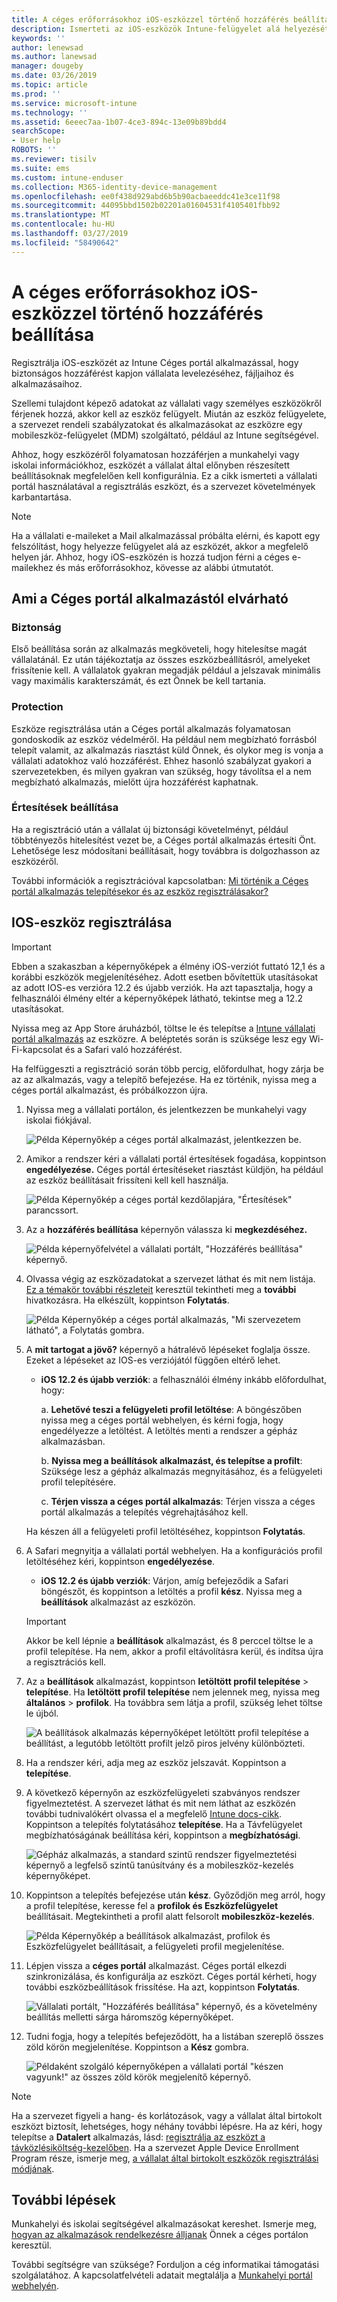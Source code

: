 ```yaml
---
title: A céges erőforrásokhoz iOS-eszközzel történő hozzáférés beállítása | Microsoft Docs
description: Ismerteti az iOS-eszközök Intune-felügyelet alá helyezését
keywords: ''
author: lenewsad
ms.author: lanewsad
manager: dougeby
ms.date: 03/26/2019
ms.topic: article
ms.prod: ''
ms.service: microsoft-intune
ms.technology: ''
ms.assetid: 6eeec7aa-1b07-4ce3-894c-13e09b89bdd4
searchScope:
- User help
ROBOTS: ''
ms.reviewer: tisilv
ms.suite: ems
ms.custom: intune-enduser
ms.collection: M365-identity-device-management
ms.openlocfilehash: ee0f438d929abd6b5b90acbaeeddc41e3ce11f98
ms.sourcegitcommit: 44095bbd1502b02201a01604531f4105401fbb92
ms.translationtype: MT
ms.contentlocale: hu-HU
ms.lasthandoff: 03/27/2019
ms.locfileid: "58490642"
---
```

# <a name="set-up-ios-device-access-to-your-company-resources"></a>A céges erőforrásokhoz iOS-eszközzel történő hozzáférés beállítása  

Regisztrálja iOS-eszközét az Intune Céges portál alkalmazással, hogy biztonságos hozzáférést kapjon vállalata levelezéséhez, fájljaihoz és alkalmazásaihoz.

Szellemi tulajdont képező adatokat az vállalati vagy személyes eszközökről férjenek hozzá, akkor kell az eszköz felügyelt. Miután az eszköz felügyelete, a szervezet rendeli szabályzatokat és alkalmazásokat az eszközre egy mobileszköz-felügyelet (MDM) szolgáltató, például az Intune segítségével. 

Ahhoz, hogy eszközéről folyamatosan hozzáférjen a munkahelyi vagy iskolai információkhoz, eszközét a vállalat által előnyben részesített beállításoknak megfelelően kell konfigurálnia. Ez a cikk ismerteti a vállalati portál használatával a regisztrálás eszközt, és a szervezet követelmények karbantartása. 

> [!NOTE]
> Ha a vállalati e-maileket a Mail alkalmazással próbálta elérni, és kapott egy felszólítást, hogy helyezze felügyelet alá az eszközét, akkor a megfelelő helyen jár. Ahhoz, hogy iOS-eszközén is hozzá tudjon férni a céges e-mailekhez és más erőforrásokhoz, kövesse az alábbi útmutatót.  

## <a name="what-to-expect-from-the-company-portal-app"></a>Ami a Céges portál alkalmazástól elvárható  

### <a name="security"></a>Biztonság  
Első beállítása során az alkalmazás megköveteli, hogy hitelesítse magát vállalatánál. Ez után tájékoztatja az összes eszközbeállításról, amelyeket frissítenie kell. A vállalatok gyakran megadják például a jelszavak minimális vagy maximális karakterszámát, és ezt Önnek be kell tartania.     

### <a name="protection"></a>Protection  
Eszköze regisztrálása után a Céges portál alkalmazás folyamatosan gondoskodik az eszköz védelméről. Ha például nem megbízható forrásból telepít valamit, az alkalmazás riasztást küld Önnek, és olykor meg is vonja a vállalati adatokhoz való hozzáférést. Ehhez hasonló szabályzat gyakori a szervezetekben, és milyen gyakran van szükség, hogy távolítsa el a nem megbízható alkalmazás, mielőtt újra hozzáférést kaphatnak.  

### <a name="setting-notifications"></a>Értesítések beállítása  
Ha a regisztráció után a vállalat új biztonsági követelményt, például többtényezős hitelesítést vezet be, a Céges portál alkalmazás értesíti Önt. Lehetősége lesz módosítani beállításait, hogy továbbra is dolgozhasson az eszközéről.  

További információk a regisztrációval kapcsolatban: [Mi történik a Céges portál alkalmazás telepítésekor és az eszköz regisztrálásakor?](https://docs.microsoft.com//intune-user-help/what-happens-if-you-install-the-company-portal-app-and-enroll-your-device-in-intune-ios)  

## <a name="enroll-your-ios-device"></a>IOS-eszköz regisztrálása   

> [!IMPORTANT]
> Ebben a szakaszban a képernyőképek a élmény iOS-verziót futtató 12,1 és a korábbi eszközök megjelenítéséhez. Adott esetben bővítettük utasításokat az adott IOS-es verzióra 12.2 és újabb verziók. Ha azt tapasztalja, hogy a felhasználói élmény eltér a képernyőképek látható, tekintse meg a 12.2 utasításokat.      

Nyissa meg az App Store áruházból, töltse le és telepítse a [Intune vállalati portál alkalmazás](install-and-sign-in-to-the-intune-company-portal-app-ios.md) az eszközre. A beléptetés során is szüksége lesz egy Wi-Fi-kapcsolat és a Safari való hozzáférést. 

Ha felfüggeszti a regisztráció során több percig, előfordulhat, hogy zárja be az az alkalmazás, vagy a telepítő befejezése. Ha ez történik, nyissa meg a céges portál alkalmazást, és próbálkozzon újra.  

1. Nyissa meg a vállalati portálon, és jelentkezzen be munkahelyi vagy iskolai fiókjával. 

    ![Példa Képernyőkép a céges portál alkalmazást, jelentkezzen be.](./media/ios-01-cp-enroll-1903.PNG)  

2. Amikor a rendszer kéri a vállalati portál értesítések fogadása, koppintson **engedélyezése.** Céges portál értesítéseket riasztást küldjön, ha például az eszköz beállításait frissíteni kell kell használja. 

    ![Példa Képernyőkép a céges portál kezdőlapjára, "Értesítések" parancssort.](./media/ios-04-cp-enroll-1903.PNG)  

3. Az a **hozzáférés beállítása** képernyőn válassza ki **megkezdéséhez.**  

     ![Példa képernyőfelvétel a vállalati portált, "Hozzáférés beállítása" képernyő.](./media/ios-05-cp-enroll-1903.PNG)  

4. Olvassa végig az eszközadatokat a szervezet láthat és mit nem listája. [Ez a témakör további részleteit](what-info-can-your-company-see-when-you-enroll-your-device-in-Intune.md) keresztül tekintheti meg a **további** hivatkozásra. Ha elkészült, koppintson **Folytatás**.  

    ![Példa Képernyőkép a céges portál alkalmazás, "Mi szervezetem látható", a Folytatás gombra.](./media/ios-06-cp-enroll-1903.PNG)  
 
5. A **mit tartogat a jövő?** képernyő a hátralévő lépéseket foglalja össze. Ezeket a lépéseket az IOS-es verziójától függően eltérő lehet. 
    * **iOS 12.2 és újabb verziók**: a felhasználói élmény inkább előfordulhat, hogy:  

        a. **Lehetővé teszi a felügyeleti profil letöltése**: A böngészőben nyissa meg a céges portál webhelyen, és kérni fogja, hogy engedélyezze a letöltést. A letöltés menti a rendszer a gépház alkalmazásban.  

        b. **Nyissa meg a beállítások alkalmazást, és telepítse a profilt**: Szüksége lesz a gépház alkalmazás megnyitásához, és a felügyeleti profil telepítésére.  

        c. **Térjen vissza a céges portál alkalmazás**: Térjen vissza a céges portál alkalmazás a telepítés végrehajtásához kell.  

    Ha készen áll a felügyeleti profil letöltéséhez, koppintson **Folytatás**.  

6. A Safari megnyitja a vállalati portál webhelyen. Ha a konfigurációs profil letöltéséhez kéri, koppintson **engedélyezése**.  
    * **iOS 12.2 és újabb verziók**: Várjon, amíg befejeződik a Safari böngészőt, és koppintson a letöltés a profil **kész**. Nyissa meg a **beállítások** alkalmazást az eszközön.  

    > [!IMPORTANT]
    > Akkor be kell lépnie a **beállítások** alkalmazást, és 8 perccel töltse le a profil telepítése. Ha nem, akkor a profil eltávolításra kerül, és indítsa újra a regisztrációs kell. 

7. Az a **beállítások** alkalmazást, koppintson **letöltött profil telepítése** > **telepítése**. Ha **letöltött profil telepítése** nem jelennek meg, nyissa meg **általános** > **profilok**. Ha továbbra sem látja a profil, szükség lehet töltse le újból.  

    ![A beállítások alkalmazás képernyőképet letöltött profil telepítése a beállítást, a legutóbb letöltött profilt jelző piros jelvény különbözteti.](./media/ios-10-cp-enroll-1903.PNG)  
    
8. Ha a rendszer kéri, adja meg az eszköz jelszavát. Koppintson a **telepítése**.      

9. A következő képernyőn az eszközfelügyeleti szabványos rendszer figyelmeztetést. A szervezet láthat és mit nem láthat az eszközén további tudnivalókért olvassa el a megfelelő [Intune docs-cikk](what-info-can-your-company-see-when-you-enroll-your-device-in-Intune.md). Koppintson a telepítés folytatásához **telepítése**. Ha a Távfelügyelet megbízhatóságának beállítása kéri, koppintson a **megbízhatósági**.  

    ![Gépház alkalmazás, a standard szintű rendszer figyelmeztetési képernyő a legfelső szintű tanúsítvány és a mobileszköz-kezelés képernyőképet.](./media/ios-15-cp-enroll-1903.PNG)  

10. Koppintson a telepítés befejezése után **kész**. Győződjön meg arról, hogy a profil telepítése, keresse fel a **profilok és Eszközfelügyelet** beállításait. Megtekintheti a profil alatt felsorolt **mobileszköz-kezelés**.   

    ![Példa Képernyőkép a beállítások alkalmazást, profilok és Eszközfelügyelet beállításait, a felügyeleti profil megjelenítése.](./media/ios-00-cp-enroll-1903.PNG)  


11. Lépjen vissza a **céges portál** alkalmazást. Céges portál elkezdi szinkronizálása, és konfigurálja az eszközt. Céges portál kérheti, hogy további eszközbeállítások frissítése. Ha azt, koppintson **Folytatás**.

    ![Vállalati portált, "Hozzáférés beállítása" képernyő, és a követelmény beállítás melletti sárga háromszög képernyőképet.](./media/ios-12-cp-enroll-1903.PNG)  

12. Tudni fogja, hogy a telepítés befejeződött, ha a listában szereplő összes zöld körön megjelenítése. Koppintson a **Kész** gombra.  
    
    ![Példaként szolgáló képernyőképen a vállalati portál "készen vagyunk!" az összes zöld körök megjelenítő képernyő.](./media/ios-13-cp-enroll-1903.PNG)  

> [!Note]
> Ha a szervezet figyeli a hang- és korlátozások, vagy a vállalat által birtokolt eszközt biztosít, lehetséges, hogy néhány további lépésre. Ha az kéri, hogy telepítse a **Datalert** alkalmazás, lásd: [regisztrálja az eszközt a távközlésiköltség-kezelőben](enroll-your-device-with-telecom-expense-management-ios.md). Ha a szervezet Apple Device Enrollment Program része, ismerje meg, [a vállalat által birtokolt eszközök regisztrálási módjának](enroll-your-device-dep-ios.md).  

## <a name="next-steps"></a>További lépések  
Munkahelyi és iskolai segítségével alkalmazásokat kereshet. Ismerje meg, [hogyan az alkalmazások rendelkezésre álljanak](use-managed-apps-on-your-device-ios.md) Önnek a céges portálon keresztül.  

További segítségre van szüksége? Forduljon a cég informatikai támogatási szolgálatához. A kapcsolatfelvételi adatait megtalálja a [Munkahelyi portál webhelyén](https://go.microsoft.com/fwlink/?linkid=2010980).  
